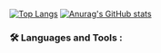 
[![Top Langs](https://github-readme-stats.vercel.app/api/top-langs/?username=doppelyouz)](https://github.com/doppelyouz/github-readme-stats)
[![Anurag's GitHub stats](https://github-readme-stats.vercel.app/api?username=doppelyouz)](https://github.com/doppelyouz/github-readme-stats)


### :hammer_and_wrench: Languages and Tools :
